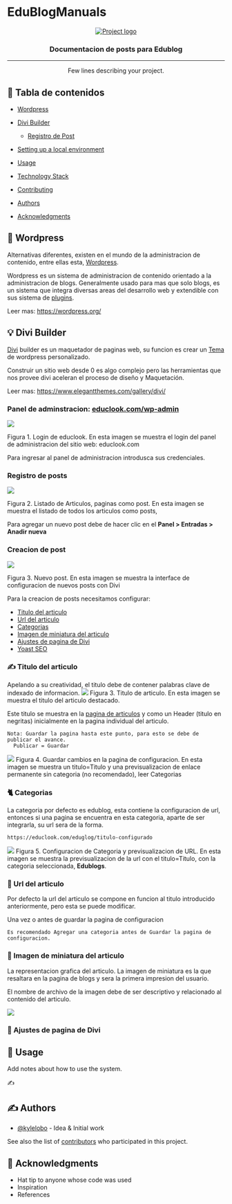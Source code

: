 # EduBlogManuals

<p align="center">
  <a href="" rel="noopener">
 <img src="https://proxy.duckduckgo.com/iu/?u=https%3A%2F%2Fwpexpert.ca%2Fwp-content%2Fuploads%2FScreen-Shot-2017-07-13-at-21.26.55.png&f=1" alt="Project logo"></a>
</p>
<h3 align="center">Documentacion de posts para Edublog</h3>

---

<p align="center"> Few lines describing your project.
    <br> 
</p>

## 📝 Tabla de contenidos
- [Wordpress](#wordpress)
- [Divi Builder](#divi_builder)
  - [Registro de Post](#post_reg)


- [Setting up a local environment](#getting_started)
- [Usage](#usage)
- [Technology Stack](#tech_stack)
- [Contributing](../CONTRIBUTING.md)
- [Authors](#authors)
- [Acknowledgments](#acknowledgments)

## 🧐 Wordpress <a name = "wordpress"></a>
Alternativas diferentes, existen en el mundo de la administracion de contenido, entre ellas esta, <a href="https://wordpress.com/">Wordpress</a>.

Wordpress es un sistema de administracion de contenido orientado a la administracion de blogs. Generalmente usado para mas que solo blogs, es un sistema que integra diversas areas del desarrollo web y extendible con sus sistema de <a href="https://wordpress.org/plugins/">plugins</a>.

Leer mas: <a href="https://wordpress.org/">https://wordpress.org/</a>

## 💡 Divi Builder <a name = "divi_builder"></a>

<a href="https://www.elegantthemes.com/gallery/divi/">Divi</a> builder es un maquetador de paginas web, su funcion es crear un <a href="https://wordpress.org/themes/browse/featured/">Tema</a> de wordpress personalizado.

Construir un sitio web desde 0 es algo complejo pero las herramientas que nos provee divi aceleran el proceso de diseño y Maquetación.

Leer mas: <a href="https://www.elegantthemes.com/gallery/divi/">https://www.elegantthemes.com/gallery/divi/</a>

<h3> Panel de adminstracion: <a href="educlook.com/wp-admin">educlook.com/wp-admin</a></h3>
<img src="https://s3.amazonaws.com/cache.educlook.com/wp-login.PNG">
<p>Figura 1. Login de educlook. En esta imagen se muestra el login del panel de administracion del sitio web: educlook.com </p>

Para ingresar al panel de administracion introdusca sus credenciales.

<h3> Registro de posts</h3><a name = "post_reg">
<img src="https://s3.amazonaws.com/cache.educlook.com/wp-post.PNG">
<p>Figura 2. Listado de Articulos, paginas como post. En esta imagen se muestra el listado de todos los articulos como posts,</p>


Para agregar un nuevo post debe de hacer clic en el <b> Panel > Entradas > Anadir nueva</b>

<h3> Creacion de post</h3>
<img src="https://s3.amazonaws.com/cache.educlook.com/wp-newpost.PNG">
<p>Figura 3. Nuevo post. En esta imagen se muestra la interface de configuracion de nuevos posts con Divi</p>

Para la creacion de posts necesitamos configurar:

- [Titulo del articulo](#article_title)
- [Url del articulo](#article_url)
- [Categorias](#article_cat)
- [Imagen de miniatura del articulo](#article_min_image)
- [Ajustes de pagina de Divi](#article_adjustments)
- [Yoast SEO](#article_seo)


### ✍️ Titulo del articulo <a name = "article_title">

Apelando a su creatividad, el titulo debe de contener palabras clave de indexado de informacion. 
<img src="https://s3.amazonaws.com/cache.educlook.com/divi-title.PNG">
Figura 3. Titulo de articulo. En esta imagen se muestra el titulo del articulo destacado.

Este titulo se muestra en la <a href="educlook.com/edublog">pagina de articulos</a> y como un Header (titulo en negritas) inicialmente en la pagina individual del articulo.
```
Nota: Guardar la pagina hasta este punto, para esto se debe de publicar el avance. 
  Publicar = Guardar
```
<img src="https://s3.amazonaws.com/cache.educlook.com/divi-publicar.PNG">
Figura 4. Guardar cambios en la pagina de configuracion. En esta imagen se muestra un titulo=Titulo y una previsualizacion de enlace permanente sin categoria (no recomendado), leer <a name = "Categorias">Categorias</a>

### 🐈 Categorias <a name = "article_cat">

La categoria por defecto es edublog, esta contiene la configuracion de url, entonces si una pagina se encuentra en esta categoria, aparte de ser integrarla, su url sera de la forma.
```
https://educlook.com/eduglog/titulo-configurado
```

<img src="https://s3.amazonaws.com/cache.educlook.com/divi-title-category-url.PNG">
Figura 5. Configuracion de Categoria y previsualizacion de URL. En esta imagen se muestra la previsualizacion de la url con el titulo=Titulo, con la categoria seleccionada, <b>Edublogs</b>.


### ‍🏳 Url del articulo <a name = "article_url">
 
Por defecto la url del articulo se compone en funcion al titulo introducido anteriormente, pero esta se puede modificar.

Una vez o antes de guardar la pagina de configuracion


```
Es recomendado Agregar una categoria antes de Guardar la pagina de configuracion.
```
### 🙌‍ Imagen de miniatura del articulo <a name = "article_min_image">

La representacion grafica del articulo. La imagen de miniatura es la que resaltara en la pagina de blogs y sera la primera impresion del usuario.

El nombre de archivo de la imagen debe de ser descriptivo y relacionado al contenido del articulo.

<img src="https://s3.amazonaws.com/cache.educlook.com/divi-image.PNG">


### 🤷‍ Ajustes de pagina de Divi <a name = "article_adjustments">


## 🎈 Usage <a name="usage"></a>
Add notes about how to use the system.

✍️
## ✍️ Authors <a name = "authors"></a>
- [@kylelobo](https://github.com/kylelobo) - Idea & Initial work

See also the list of [contributors](https://github.com/kylelobo/The-Documentation-Compendium/contributors) 
who participated in this project.

## 🎉 Acknowledgments <a name = "acknowledgments"></a>
- Hat tip to anyone whose code was used
- Inspiration
- References

